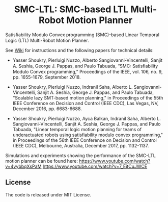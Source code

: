 <h1 align="center"> SMC-LTL: SMC-based LTL Multi-Robot Motion Planner</h1>

Satisﬁability Modulo Convex programming (SMC)-based Linear Temporal Logic (LTL) Multi-Robot Motion Planner.

See [Wiki](https://github.com/rcpsl/SMC-LTL/wiki) for instructions and the following papers for technical details:

- Yasser Shoukry, Pierluigi Nuzzo, Alberto Sangiovanni-Vincentelli, Sanjit A. Seshia, George J. Pappas, and Paulo Tabuada, “SMC: Satisﬁability Modulo Convex programming,” Proceedings of the IEEE, vol. 106, no. 9, pp. 1655-1679, September 2018.

- Yasser Shoukry, Pierluigi Nuzzo, Indranil Saha, Alberto L. Sangiovanni-Vincentelli, Sanjit A. Seshia, George J. Pappas, and Paulo Tabuada, "Scalable lazy SMT-based motion planning," in Proceedings of the 55th IEEE Conference on Decision and Control (IEEE CDC), Las Vegas, NV, December 2016, pp. 6683-6688.

- Yasser Shoukry, Pierluigi Nuzzo, Ayca Balkan, Indranil Saha, Alberto L. Sangiovanni-Vincentelli, Sanjit A. Seshia, George J. Pappas, and Paulo Tabuada, "Linear temporal logic motion planning for teams of underactuated robots using satisfiability modulo convex programming," in Proceedings of the 56th IEEE Conference on Decision and Control (IEEE CDC), Melbourne, Australia, December 2017, pp. 1132-1137. 

Simulations and experiments showing the performance of the SMC-LTL motion planner can be found here:
https://www.youtube.com/watch?v=4vybbqXsPaM
https://www.youtube.com/watch?v=7_EitCuJWCE

## License

The code is released under MIT License. 
